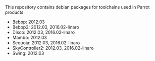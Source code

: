 This repository contains debian packages for toolchains used in Parrot products.

* Bebop: 2012.03
* Bebop2: 2012.03, 2016.02-linaro
* Disco: 2012.03, 2016.02-linaro
* Mambo: 2012.03
* Sequoia: 2012.03, 2016.02-linaro
* SkyController2: 2012.03, 2016.02-linaro
* Swing: 2012.03

